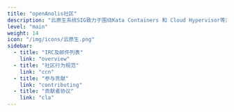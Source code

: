 ```yaml
---
title: "openAnolis社区"
description: "云原生系统SIG致力于围绕Kata Containers 和 Cloud Hypervisor等开源项目，构建新一代安全容器沙箱，打造高性能，强隔离的云原生系统底座。"
level: "main"
weight: 14
icon: "/img/icons/云原生.png"
sidebar:
  - title: "IRC及邮件列表"
    link: "overview"
  - title: "社区行为规范"
    link: "ccn"
  - title: "参与贡献"
    link: "contributing"
  - title: "贡献者协议"
    link: "cla"
---
```



